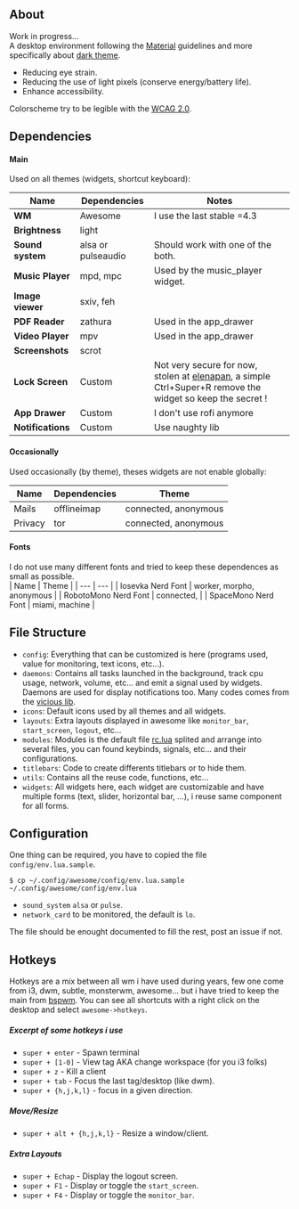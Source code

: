 ## About
Work in progress...  
A desktop environment following the [Material](https://material.io/) guidelines and more specifically about [dark theme](https://material.io/design/color/dark-theme.html).
+ Reducing eye strain.
+ Reducing the use of light pixels (conserve energy/battery life).
+ Enhance accessibility.

Colorscheme try to be legible with the [WCAG 2.0](https://www.w3.org/TR/UNDERSTANDING-WCAG20/visual-audio-contrast-contrast.html).

## Dependencies
#### Main
Used on all themes (widgets, shortcut keyboard):

| Name | Dependencies | Notes |
| --- | --- | --- |
| **WM** | Awesome | I use the last stable =4.3 |
| **Brightness** | light |
| **Sound system** | alsa or pulseaudio | Should work with one of the both. |
| **Music Player** | mpd, mpc | Used by the music\_player widget. |
| **Image viewer** | sxiv, feh | |
| **PDF Reader** | zathura | Used in the app\_drawer |
| **Video Player** | mpv | Used in the app\_drawer |
| **Screenshots** | scrot | |
| **Lock Screen** | Custom | Not very secure for now, stolen at [elenapan](https://github.com/elenapan/dotfiles/blob/master/config/awesome/noodle/lock_screen.lua), a simple Ctrl+Super+R remove the widget so keep the secret ! |
| **App Drawer** | Custom | I don't use rofi anymore |
| **Notifications** | Custom | Use naughty lib |

#### Occasionally
Used occasionally (by theme), theses widgets are not enable globally:

| Name | Dependencies | Theme |
| --- | --- | --- |
| Mails | offlineimap | connected, anonymous |
| Privacy | tor | connected, anonymous |

#### Fonts
I do not use many different fonts and tried to keep these dependences as small as possible.  
| Name | Theme |
| --- | --- |
| Iosevka Nerd Font | worker, morpho, anonymous |
| RobotoMono Nerd Font | connected, |
| SpaceMono Nerd Font | miami, machine |

## File Structure
+ `config`: Everything that can be customized is here (programs used, value for monitoring, text icons, etc...).
+ `daemons`: Contains all tasks launched in the background, track cpu usage, network, volume, etc... and emit a signal used by widgets. Daemons are used for display notifications too. Many codes comes from the [vicious lib](https://github.com/vicious-widgets/vicious).
+ `icons`: Default icons used by all themes and all widgets.
+ `layouts`: Extra layouts displayed in awesome like `monitor_bar`, `start_screen`, `logout`, etc...
+ `modules`: Modules is the default file [rc.lua](https://awesomewm.org/doc/api/sample%20files/rc.lua.html) splited and arrange into several files, you can found keybinds, signals, etc... and their configurations.
+ `titlebars`: Code to create differents titlebars or to hide them.
+ `utils`: Contains all the reuse code, functions, etc... 
+ `widgets`: All widgets here, each widget are customizable and have multiple forms (text, slider, horizontal bar, ...), i reuse same component for all forms.

## Configuration
One thing can be required, you have to copied the file `config/env.lua.sample`.

    $ cp ~/.config/awesome/config/env.lua.sample ~/.config/awesome/config/env.lua

+ `sound_system` `alsa` or `pulse`.
+ `network_card` to be monitored, the default is `lo`.

The file should be enought documented to fill the rest, post an issue if not.  

## Hotkeys
Hotkeys are a mix between all wm i have used during years, few one come from i3, dwm, subtle, monsterwm, awesome... but i have tried to keep the main from [bspwm](https://github.com/baskerville/bspwm/blob/master/examples/sxhkdrc). 
You can see all shortcuts with a right click on the desktop and select `awesome->hotkeys`.

##### Excerpt of some hotkeys i use
+ `super + enter` - Spawn terminal
+ `super + [1-0]` - View tag AKA change workspace (for you i3 folks)
+ `super + z` - Kill a client
+ `super + tab` - Focus the last tag/desktop (like dwm).
+ `super + {h,j,k,l}` - focus in a given direction.

##### Move/Resize
+ `super + alt + {h,j,k,l}` - Resize a window/client.

##### Extra Layouts
+ `super + Echap` - Display the logout screen.
+ `super + F1` - Display or toggle the `start_screen`.
+ `super + F4` - Display or toggle the `monitor_bar`.

